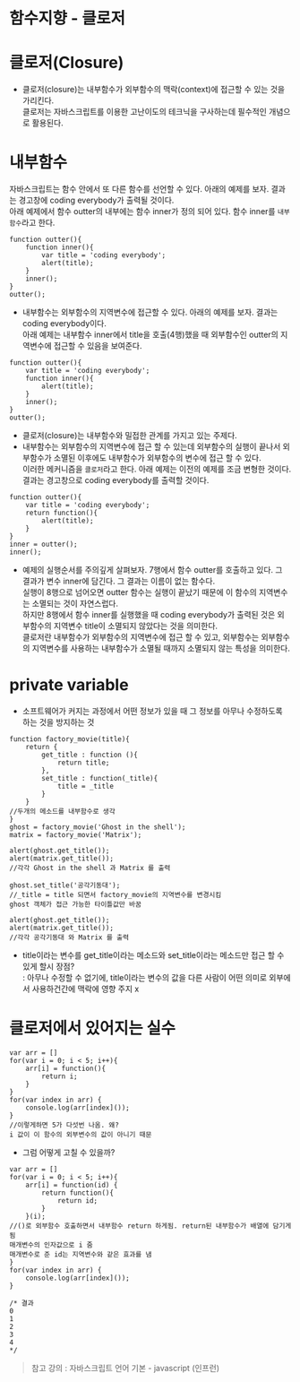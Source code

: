 함수지향 - 클로저
=================

# 클로저(Closure)
* 클로저(closure)는 내부함수가 외부함수의 맥락(context)에 접근할 수 있는 것을 가리킨다.   
클로저는 자바스크립트를 이용한 고난이도의 테크닉을 구사하는데 필수적인 개념으로 활용된다.

# 내부함수
자바스크립트는 함수 안에서 또 다른 함수를 선언할 수 있다. 아래의 예제를 보자. 결과는 경고창에 coding everybody가 출력될 것이다.   
아래 예제에서 함수 outter의 내부에는 함수 inner가 정의 되어 있다. 함수 inner를 ```내부 함수```라고 한다.
```
function outter(){
    function inner(){
        var title = 'coding everybody'; 
        alert(title);
    }
    inner();
}
outter();
```

* 내부함수는 외부함수의 지역변수에 접근할 수 있다. 아래의 예제를 보자. 결과는 coding everybody이다.   
아래 예제는 내부함수 inner에서 title을 호출(4행)했을 때 외부함수인 outter의 지역변수에 접근할 수 있음을 보여준다.
```
function outter(){
    var title = 'coding everybody';  
    function inner(){        
        alert(title);
    }
    inner();
}
outter();
```

* 클로저(closure)는 내부함수와 밀접한 관계를 가지고 있는 주제다.
* 내부함수는 외부함수의 지역변수에 접근 할 수 있는데 외부함수의 실행이 끝나서 외부함수가 소멸된 이후에도 내부함수가 외부함수의 변수에 접근 할 수 있다.   
이러한 메커니즘을 ```클로저```라고 한다. 아래 예제는 이전의 예제를 조금 변형한 것이다. 결과는 경고창으로 coding everybody를 출력할 것이다.
```
function outter(){
    var title = 'coding everybody';  
    return function(){        
        alert(title);
    }
}
inner = outter();
inner();
```

* 예제의 실행순서를 주의깊게 살펴보자. 7행에서 함수 outter를 호출하고 있다. 그 결과가 변수 inner에 담긴다. 그 결과는 이름이 없는 함수다.   
실행이 8행으로 넘어오면 outter 함수는 실행이 끝났기 때문에 이 함수의 지역변수는 소멸되는 것이 자연스럽다.   
하지만 8행에서 함수 inner를 실행했을 때 coding everybody가 출력된 것은 외부함수의 지역변수 title이 소멸되지 않았다는 것을 의미한다.   
클로저란 내부함수가 외부함수의 지역변수에 접근 할 수 있고, 외부함수는 외부함수의 지역변수를 사용하는 내부함수가 소멸될 때까지 소멸되지 않는 특성을 의미한다.

# private variable
* 소프트웨어가 커지는 과정에서 어떤 정보가 있을 때 그 정보를 아무나 수정하도록 하는 것을 방지하는 것
```
function factory_movie(title){
    return {
        get_title : function (){
            return title;
        },
        set_title : function(_title){
            title = _title
        }
    }
//두개의 메소드를 내부함수로 생각
}
ghost = factory_movie('Ghost in the shell');
matrix = factory_movie('Matrix');
 
alert(ghost.get_title());
alert(matrix.get_title());
//각각 Ghost in the shell 과 Matrix 를 출력

ghost.set_title('공각기동대');
//_title = title 되면서 factory_movie의 지역변수를 변경시킴
ghost 객체가 접근 가능한 타이틀값만 바꿈

alert(ghost.get_title());
alert(matrix.get_title());
//각각 공각기동대 와 Matrix 를 출력
```

* title이라는 변수를 get_title이라는 메소드와 set_title이라는 메소드만 접근 할 수 있게 할시 장점?   
: 아무나 수정할 수 없기에, title이라는 변수의 값을 다른 사람이 어떤 의미로 외부에서 사용하건간에 맥락에 영향 주지 x

# 클로저에서 있어지는 실수
```
var arr = []
for(var i = 0; i < 5; i++){
    arr[i] = function(){
        return i;
    }
}
for(var index in arr) {
    console.log(arr[index]());
}
//이렇게하면 5가 다섯번 나옴. 왜? 
i 값이 이 함수의 외부변수의 값이 아니기 때문
```
* 그럼 어떻게 고칠 수 있을까?
```
var arr = []
for(var i = 0; i < 5; i++){
    arr[i] = function(id) {
        return function(){
            return id;
        }
    }(i);
//()로 외부함수 호출하면서 내부함수 return 하게됨. return된 내부함수가 배열에 담기게됨
매개변수의 인자값으로 i 줌
매개변수로 준 id는 지역변수와 같은 효과를 냄
}
for(var index in arr) {
    console.log(arr[index]());
}

/* 결과
0
1
2
3
4
*/
 ```

> 참고 강의 : 자바스크립트 언어 기본 - javascript (인프런)
